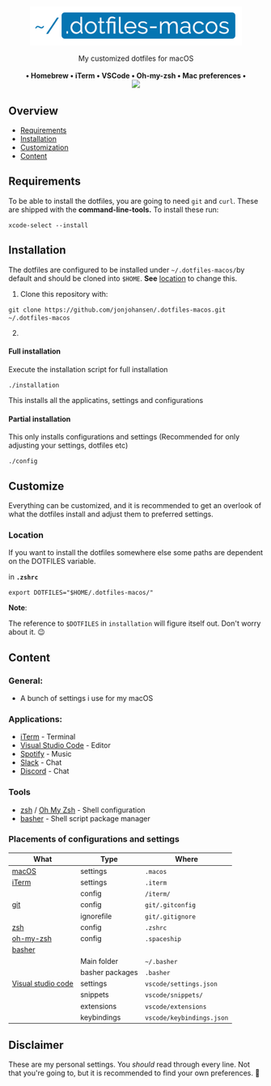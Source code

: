 <p align="center">
  <a href="https://github.com/jonjohansen/.dotfiles-macos">
    <img src="dotfiles-macos.png" alt="Logo" width="420">
  </a>

  <p align="center">
    My customized dotfiles for macOS
    <br />
    <br />
    <strong>• Homebrew • iTerm • VSCode • Oh-my-zsh • Mac preferences •</strong>
    <br />
    <img src="https://travis-ci.com/jonjohansen/.dotfiles-macos.svg?token=ubsrKBxqTLr9vgrzSXu1&branch=master">
  </p>
</p>

## Overview
* [Requirements](#requirements)
* [Installation](#installation)
* [Customization](#customize)
* [Content](#content)
## Requirements
To be able to install the dotfiles, you are going to need `git` and `curl`. These are shipped with the **command-line-tools.** To install these run:

```
xcode-select --install
```
## Installation
The dotfiles are configured to be installed under `~/.dotfiles-macos/`by default and should be cloned into `$HOME`.
**See** [location](#Location) to change this.

1. Clone this repository with:
```
git clone https://github.com/jonjohansen/.dotfiles-macos.git ~/.dotfiles-macos
```
2. 
#### Full installation
Execute the installation script for full installation
```
./installation
```
This installs all the applicatins, settings and configurations
#### Partial installation
This only installs configurations and settings (Recommended for only adjusting your settings, dotfiles etc)
```
./config
```

## Customize
Everything can be customized, and it is recommended to get an overlook of what the dotfiles install and adjust them to preferred settings.
### Location 
If you want to install the dotfiles somewhere else some paths are dependent on the DOTFILES variable.

in **`.zshrc`**
```
export DOTFILES="$HOME/.dotfiles-macos/"
```
**Note**:

The reference to `$DOTFILES` in  `installation` will figure itself out. Don't worry about it. 😉

## Content
### General:
* A bunch of settings i use for my macOS
### Applications:
* [iTerm][_iterm2] - Terminal
* [Visual Studio Code][_code] - Editor
* [Spotify][_spotify] - Music
* [Slack][_slack] - Chat
* [Discord][_discord] - Chat
### Tools
* [zsh][_zsh] / [Oh My Zsh][_oh-my-zsh] - Shell configuration
* [basher][_basher] - Shell script package manager


### Placements of configurations and settings

| What                      | Type           | Where                    |
|---------------------------|----------------|--------------------------|
|[macOS][_macos_settings]   |settings        |`.macos`                  |
|[iTerm][_iterm2]           |settings        |`.iterm`                  |
|                           |config           |`/iterm/`                 |
|[git][_git]                |config           |`git/.gitconfig`           |
|                           |ignorefile       |`git/.gitignore`          |
|[zsh][_zsh]                |config           |`.zshrc`                  |
|[oh-my-zsh][_oh-my-zsh]    |config           |`.spaceship`              |
|[basher][_basher]          |                |                          |
|                           |Main folder     |`~/.basher`               |
|                           |basher packages |`.basher`                 |
|[Visual studio code][_code]|settings        |`vscode/settings.json`    |
|                           |snippets        |`vscode/snippets/`        |
|                           |extensions      |`vscode/extensions`       |
|                           |keybindings     |`vscode/keybindings.json` |


## Disclaimer
These are my personal settings. You *should* read through every line. Not that you're going to,
but it is recommended to find your own preferences. 💅

[_macos_settings]: https://pawelgrzybek.com/change-macos-user-preferences-via-command-line/
[_zsh]: https://www.zsh.org/
[_basher]: https://github.com/basherpm/basher
[_oh-my-zsh]: https://github.com/robbyrussell/oh-my-zsh/
[_code]: https://code.visualstudio.com/
[_iterm2]: https://www.iterm2.com/
[_slack]: https://slack.com
[_discord]: https://discordapp.com/
[_spotify]: https://www.spotify.com/
[_git]: https://git-scm.com/